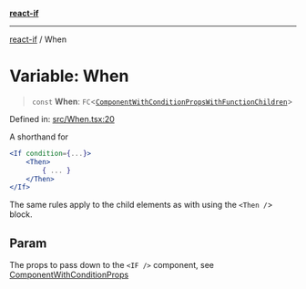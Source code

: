 [**react-if**](../README.md)

***

[react-if](../globals.md) / When

# Variable: When

> `const` **When**: `FC`\<[`ComponentWithConditionPropsWithFunctionChildren`](../type-aliases/ComponentWithConditionPropsWithFunctionChildren.md)\>

Defined in: [src/When.tsx:20](https://github.com/romac/react-if/blob/1c4104027e4ac21b8809c71ecc3a2c3af48279c8/src/When.tsx#L20)

A shorthand for

```jsx
<If condition={...}>
    <Then>
        { ... }
    </Then>
</If>
```

The same rules apply to the child elements as with using the `<Then /`> block.

## Param

The props to pass down to the `<IF />` component, see [ComponentWithConditionProps](../type-aliases/ComponentWithConditionProps.md)
